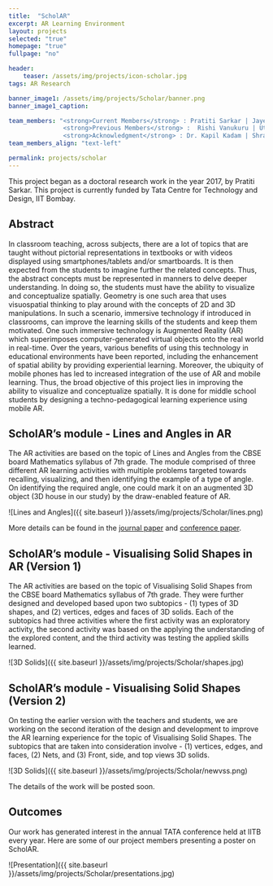 ```yaml
---
title:  "ScholAR"
excerpt: AR Learning Environment
layout: projects
selected: "true"
homepage: "true"
fullpage: "no"

header:
    teaser: /assets/img/projects/icon-scholar.jpg
tags: AR Research

banner_image1: /assets/img/projects/Scholar/banner.png
banner_image1_caption:

team_members: "<strong>Current Members</strong> : Pratiti Sarkar | Jayesh Pillai | Amarnath Murugan | Amal Dev | Rajandeep Singh <br> 
               <strong>Previous Members</strong> :  Rishi Vanukuru | Utsav Oza | Prabodh Sakhardande | Ankita Gupta <br>
               <strong>Acknowledgment</strong> : Dr. Kapil Kadam | Shraddha Dhodi | Suraj Kendre | Madhuri S. | Angela Simon | Jonathon Mathew"
team_members_align: "text-left"

permalink: projects/scholar
---
```


This project began as a doctoral research work in the year 2017, by Pratiti Sarkar. This project is currently funded by Tata Centre for Technology and Design, IIT Bombay. 

## Abstract

In classroom teaching, across subjects, there are a lot of topics that are taught without pictorial representations in textbooks or with videos displayed using smartphones/tablets and/or smartboards. It is then expected from the students to imagine further the related concepts. Thus, the abstract concepts must be represented in manners to delve deeper understanding. In doing so, the students must have the ability to visualize and conceptualize spatially. Geometry is one such area that uses visuospatial thinking to play around with the concepts of 2D and 3D manipulations. In such a scenario, immersive technology if introduced in classrooms, can improve the learning skills of the students and keep them motivated. One such immersive technology is Augmented Reality (AR) which superimposes computer-generated virtual objects onto the real world in real-time. Over the years, various benefits of using this technology in educational environments have been reported, including the enhancement of spatial ability by providing experiential learning. Moreover, the ubiquity of mobile phones has led to increased integration of the use of AR and mobile learning. Thus, the broad objective of this project lies in improving the ability to visualize and conceptualize spatially. It is done for middle school students by designing a techno-pedagogical learning experience using mobile AR.

## ScholAR’s module - Lines and Angles in AR

The AR activities are based on the topic of Lines and Angles from the CBSE board Mathematics syllabus of 7th grade. The module comprised of three different AR learning activities with multiple problems targeted towards recalling, visualizing, and then identifying the example of a type of angle. On identifying the required angle, one could mark it on an augmented 3D object (3D house in our study) by the draw-enabled feature of AR.

![Lines and Angles]({{ site.baseurl }}/assets/img/projects/Scholar/lines.png)

More details can be found in the [journal paper](https://rdcu.be/b53sU) and [conference paper](https://ieeexplore.ieee.org/abstract/document/8983716).

## ScholAR’s module - Visualising Solid Shapes in AR (Version 1)

The AR activities are based on the topic of Visualising Solid Shapes from the CBSE board Mathematics syllabus of 7th grade. They were further designed and developed based upon two subtopics - (1) types of 3D shapes, and (2) vertices, edges and faces of 3D solids. Each of the subtopics had three activities where the first activity was an exploratory activity, the second activity was based on the applying the understanding of the explored content, and the third activity was testing the applied skills learned.

![3D Solids]({{ site.baseurl }}/assets/img/projects/Scholar/shapes.jpg)

## ScholAR’s module - Visualising Solid Shapes (Version 2)

On testing the earlier version with the teachers and students, we are working on the second iteration of the design and development to improve the AR learning experience for the topic of Visualising Solid Shapes. The subtopics that are taken into consideration involve - (1) vertices, edges, and faces, (2) Nets, and (3) Front, side, and top views 3D solids. 

![3D Solids]({{ site.baseurl }}/assets/img/projects/Scholar/newvss.png)

The details of the work will be posted soon.

## Outcomes

Our work has generated interest in the annual TATA conference held at IITB every year. Here are some of our project members presenting a poster on ScholAR.

![Presentation]({{ site.baseurl }}/assets/img/projects/Scholar/presentations.jpg)